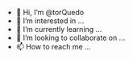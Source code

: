 - 👋 Hi, I’m @torQuedo
- 👀 I’m interested in ...
- 🌱 I’m currently learning ...
- 💞️ I’m looking to collaborate on ...
- 📫 How to reach me ...

<!---
torQuedo/torQuedo is a ✨ special ✨ repository because its `README.md` (this file) appears on your GitHub profile.
You can click the Preview link to take a look at your changes.
--->
